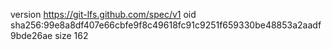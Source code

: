 version https://git-lfs.github.com/spec/v1
oid sha256:99e8a8df407e66cbfe9f8c49618fc91c9251f659330be48853a2aadf9bde26ae
size 162
